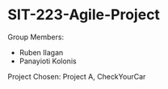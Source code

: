 # SIT-223-Agile-Project

Group Members:
* Ruben Ilagan
* Panayioti Kolonis
  
Project Chosen: Project A, CheckYourCar
